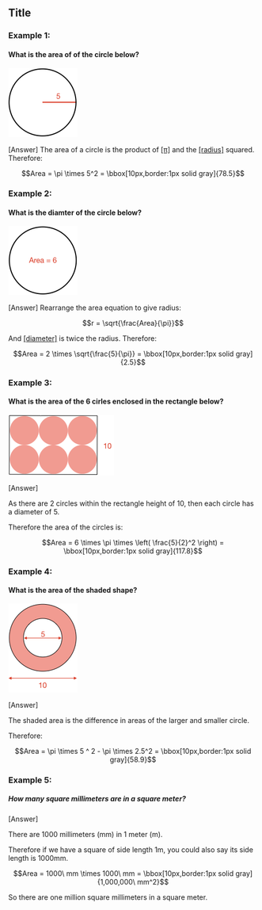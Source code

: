 ## Title


### Example 1:

#### What is the area of of the circle below?

![](ex1.png)

<hintLow>[Answer]
The area of a circle is the product of [[π]]((qr,'Math/Geometry_1/Circle/base/Pi',#00756F)) and the [[radius]]((qr,'Math/Geometry_1/Circle/base/Radius',#00756F))  squared. Therefore:

$$Area = \pi \times 5^2 = \bbox[10px,border:1px solid gray]{78.5}$$ 
</hintLow>

### Example 2:

#### What is the diamter of the circle below?

![](ex2.png)

<hintLow>[Answer]
Rearrange the area equation to give radius:

$$r = \sqrt{\frac{Area}{\pi}}$$

And [[diameter]]((qr,'Math/Geometry_1/Circle/base/Diameter',#00756F)) is twice the radius. Therefore:

$$Area = 2 \times \sqrt{\frac{5}{\pi}} = \bbox[10px,border:1px solid gray]{2.5}$$ 
</hintLow>


### Example 3:

#### What is the area of the 6 cirles enclosed in the rectangle below?

![](ex3.png)

<hintLow>[Answer]

As there are 2 circles within the rectangle height of 10, then each circle has a diameter of 5.

Therefore the area of the circles is:

$$Area = 6 \times \pi \times \left( \frac{5}{2}^2 \right) = \bbox[10px,border:1px solid gray]{117.8}$$ 

</hintLow>


### Example 4:

#### What is the area of the shaded shape?

![](ex4.png)

<hintLow>[Answer]

The shaded area is the difference in areas of the larger and smaller circle.

Therefore:

$$Area = \pi \times 5 ^ 2 - \pi \times 2.5^2 = \bbox[10px,border:1px solid gray]{58.9}$$ 

</hintLow>

### Example 5:

##### How many square millimeters are in a square meter?

<hintLow>[Answer]

There are 1000 millimeters (mm) in 1 meter (m).

Therefore if we have a square of side length 1m, you could also say its side length is 1000mm.

$$Area = 1000\ mm \times 1000\ mm = \bbox[10px,border:1px solid gray]{1,000,000\ mm^2}$$

So there are one million square millimeters in a square meter.

</hintLow>
